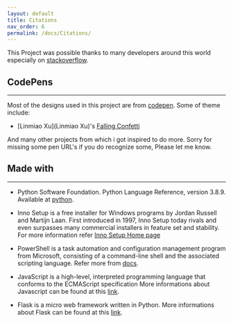 ```yaml
---
layout: default
title: Citations
nav_order: 6
permalink: /docs/Citations/
---
```


This Project was possible thanks to many developers around this world especially on [stackoverflow](https://stackoverflow.com).

## CodePens
---

Most of the designs used in this project are from [codepen](https://codepen.io/). Some of theme include:


* [Linmiao Xu](Linmiao Xu)'s [Falling Confetti](https://codepen.io/linrock/pen/nMadjQ)

And many other projects from which i got inspired to do more. Sorry for missing some pen URL's if you do recognize some, Please let me know.


## Made with
---

* Python Software Foundation. Python Language Reference, version 3.8.9. Available at [python](http://www.python.org).

* Inno Setup is a free installer for Windows programs by Jordan Russell and Martijn Laan. First introduced in 1997, Inno Setup today rivals and even surpasses many commercial installers in feature set and stability. For more information refer [Inno Setup Home page](https://jrsoftware.org/)

* PowerShell is a task automation and configuration management program from Microsoft, consisting of a command-line shell and the associated scripting language. Refer more from [docs](https://docs.microsoft.com/en-us/powershell/).

* JavaScript is a high-level, interpreted programming language that conforms to the ECMAScript specification
More informations about Javascript can be found at this [link](https://en.wikipedia.org/wiki/JavaScript).

* Flask is a micro web framework written in Python.
More informations about Flask can be found at this [link](https://en.wikipedia.org/wiki/Flask_(web_framework)).
